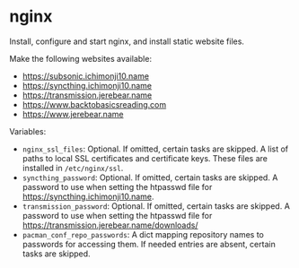 nginx
=====

Install, configure and start nginx, and install static website files.

Make the following websites available:

* https://subsonic.ichimonji10.name
* https://syncthing.ichimonji10.name
* https://transmission.jerebear.name
* https://www.backtobasicsreading.com
* https://www.jerebear.name

Variables:

* `nginx_ssl_files`: Optional. If omitted, certain tasks are skipped. A list of
  paths to local SSL certificates and certificate keys. These files are
  installed in `/etc/nginx/ssl`.
* `syncthing_password`: Optional. If omitted, certain tasks are skipped. A
  password to use when setting the htpasswd file for
  https://syncthing.ichimonji10.name.
* `transmission_password`: Optional. If omitted, certain tasks are skipped. A
  password to use when setting the htpasswd file for
  https://transmission.jerebear.name/downloads/
* `pacman_conf_repo_passwords`: A dict mapping repository names to passwords for
  accessing them. If needed entries are absent, certain tasks are skipped.
